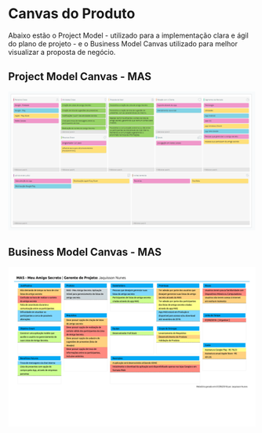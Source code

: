 # Canvas do Produto
Abaixo estão o Project Model - utilizado para a implementação clara e ágil do plano de projeto - e o Business Model Canvas utilizado para melhor visualizar a proposta de negócio.

## Project Model Canvas - MAS
![Preview](images/canvas/MAS-CANVAS.png?raw=true "Project Model Canvas - MAS")

## Business Model Canvas - MAS
![Preview](images/canvas/MAS-PITCH.png?raw=true "Business Model Canvas - MAS")
